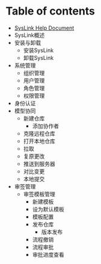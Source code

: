 # Table of contents

* [SysLink Help Document](README.md)
* SysLink概述
* 安装与卸载
  * 安装SysLink
  * 卸载SysLink
* 系统管理
  * 组织管理
  * 用户管理
  * 角色管理
  * 权限管理
* 身份认证
* 模型协同
  * 新建仓库
    * 添加协作者
  * 克隆远程仓库
  * 打开本地仓库
  * 拉取
  * 复原更改
  * 推送到服务器
  * 对比变更
  * 本地提交
* 审签管理
  * 审签模板管理
    * 新建模板
    * 设为默认模板
    * 模板配置
    * 发布仓库
      * 版本发布
    * 流程撤销
    * 流程审批
    * 审批进度查看

